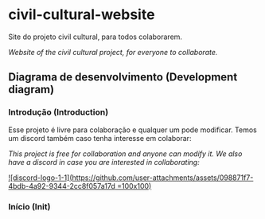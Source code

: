 # civil-cultural-website
Site do projeto civil cultural, para todos colaborarem.

_Website of the civil cultural project, for everyone to collaborate._

## Diagrama de desenvolvimento (Development diagram)

### Introdução (Introduction)
Esse projeto é livre para colaboração e qualquer um pode modificar. Temos um discord também caso tenha interesse em colaborar: 

_This project is free for collaboration and anyone can modify it. We also have a discord in case you are interested in collaborating:_

[![discord-logo-1-1](https://github.com/user-attachments/assets/098871f7-4bdb-4a92-9344-2cc8f057a17d =100x100)](https://discord.gg/DJXwEeZdM5)

### Início (Init)
